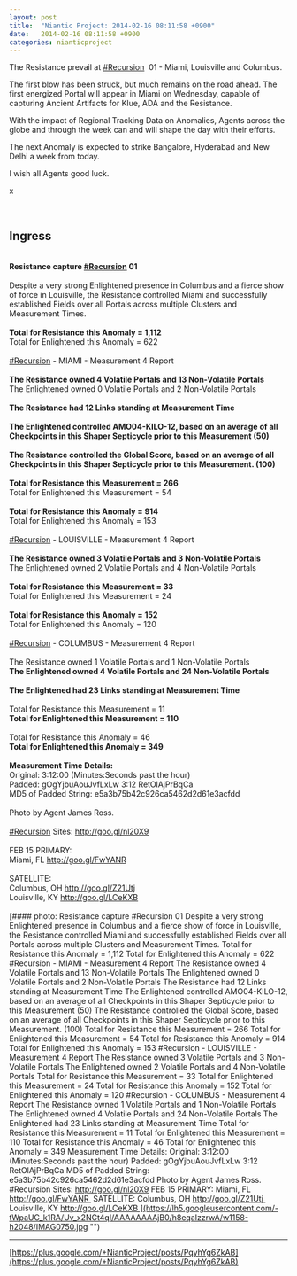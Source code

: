 ```yaml
---
layout: post
title:  "Niantic Project: 2014-02-16 08:11:58 +0900"
date:   2014-02-16 08:11:58 +0900
categories: nianticproject
---
```

The Resistance prevail at  [#Recursion](https://plus.google.com/s/%23Recursion "")  01 - Miami, Louisville and Columbus.

The first blow has been struck, but much remains on the road ahead. The first energized Portal will appear in Miami on Wednesday, capable of capturing Ancient Artifacts for Klue, ADA and the Resistance.

With the impact of Regional Tracking Data on Anomalies, Agents across the globe and through the week can and will shape the day with their efforts.

The next Anomaly is expected to strike Bangalore, Hyderabad and New Delhi a week from today.

I wish all Agents good luck.

x<div class="shared"><br /><h2>Ingress</h2><br /><b>Resistance capture </b><b><a rel="nofollow" class="ot-hashtag" href="https://plus.google.com/s/%23Recursion">#Recursion</a></b><b> 01</b><br /><br />Despite a very strong Enlightened presence in Columbus and a fierce show of force in Louisville, the Resistance controlled Miami and successfully established Fields over all Portals across multiple Clusters and Measurement Times.<br /><br /><b>Total for Resistance this Anomaly = 1,112</b><br />Total for Enlightened this Anomaly = 622<br /><br /><a rel="nofollow" class="ot-hashtag" href="https://plus.google.com/s/%23Recursion">#Recursion</a> - MIAMI - Measurement 4 Report<br /><br /><b>The Resistance owned 4 Volatile Portals and 13 Non-Volatile Portals</b><br />The Enlightened owned 0 Volatile Portals and 2 Non-Volatile Portals<br /><br /><b>The Resistance had 12 Links standing at Measurement Time</b><br /><br /><b>The Enlightened controlled AMO04-KILO-12, based on an average of all Checkpoints in this Shaper Septicycle prior to this Measurement (50)</b><br /><br /><b>The Resistance controlled the Global Score, based on an average of all Checkpoints in this Shaper Septicycle prior to this Measurement. (100)</b><br /><br /><b>Total for Resistance this Measurement = 266</b><br />Total for Enlightened this Measurement = 54<br /><br /><b>Total for Resistance this Anomaly = 914</b><br />Total for Enlightened this Anomaly = 153<br /><br /><a rel="nofollow" class="ot-hashtag" href="https://plus.google.com/s/%23Recursion">#Recursion</a> - LOUISVILLE - Measurement 4 Report<br /><br /><b>The Resistance owned 3 Volatile Portals and 3 Non-Volatile Portals</b><br />The Enlightened owned 2 Volatile Portals and 4 Non-Volatile Portals<br /><br /><b>Total for Resistance this Measurement = 33</b><br />Total for Enlightened this Measurement = 24<br /><br /><b>Total for Resistance this Anomaly = 152</b><br />Total for Enlightened this Anomaly = 120<br /><br /><a rel="nofollow" class="ot-hashtag" href="https://plus.google.com/s/%23Recursion">#Recursion</a> - COLUMBUS - Measurement 4 Report<br /><br />The Resistance owned 1 Volatile Portals and 1 Non-Volatile Portals<br /><b>The Enlightened owned 4 Volatile Portals and 24 Non-Volatile Portals</b><br /><br /><b>The Enlightened had 23 Links standing at Measurement Time</b><br /><br />Total for Resistance this Measurement = 11<br /><b>Total for Enlightened this Measurement = 110</b><br /><br />Total for Resistance this Anomaly = 46<br /><b>Total for Enlightened this Anomaly = 349</b><br /><br /><b>Measurement Time Details:</b><br />Original: 3:12:00 (Minutes:Seconds past the hour)<br />Padded: gOgYjbuAouJvfLxLw 3:12 RetOlAjPrBqCa<br />MD5 of Padded String: e5a3b75b42c926ca5462d2d61e3acfdd<br /><br />Photo by Agent James Ross.<br /><br /><a rel="nofollow" class="ot-hashtag" href="https://plus.google.com/s/%23Recursion">#Recursion</a> Sites: <a href="http://goo.gl/nl20X9" class="ot-anchor">http://goo.gl/nl20X9</a><br /><br />FEB 15 PRIMARY: <br />Miami, FL <a href="http://goo.gl/FwYANR" class="ot-anchor">http://goo.gl/FwYANR</a> <br /><br />SATELLITE: <br />Columbus, OH <a href="http://goo.gl/Z21Utj" class="ot-anchor">http://goo.gl/Z21Utj</a> <br />Louisville, KY <a href="http://goo.gl/LCeKXB" class="ot-anchor">http://goo.gl/LCeKXB</a> <br /><br /></div>
[#### photo: Resistance capture #Recursion 01
Despite a very strong Enlightened presence in Columbus and a fierce show of force in Louisville, the Resistance controlled Miami and successfully established Fields over all Portals across multiple Clusters and Measurement Times.
Total for Resistance this Anomaly = 1,112
Total for Enlightened this Anomaly = 622
#Recursion - MIAMI - Measurement 4 Report
The Resistance owned 4 Volatile Portals and 13 Non-Volatile Portals
The Enlightened owned 0 Volatile Portals and 2 Non-Volatile Portals
The Resistance had 12 Links standing at Measurement Time
The Enlightened controlled AMO04-KILO-12, based on an average of all Checkpoints in this Shaper Septicycle prior to this Measurement (50)
The Resistance controlled the Global Score, based on an average of all Checkpoints in this Shaper Septicycle prior to this Measurement. (100)
Total for Resistance this Measurement = 266
Total for Enlightened this Measurement = 54
Total for Resistance this Anomaly = 914
Total for Enlightened this Anomaly = 153
#Recursion - LOUISVILLE - Measurement 4 Report
The Resistance owned 3 Volatile Portals and 3 Non-Volatile Portals
The Enlightened owned 2 Volatile Portals and 4 Non-Volatile Portals
Total for Resistance this Measurement = 33
Total for Enlightened this Measurement = 24
Total for Resistance this Anomaly = 152
Total for Enlightened this Anomaly = 120
#Recursion - COLUMBUS - Measurement 4 Report
The Resistance owned 1 Volatile Portals and 1 Non-Volatile Portals
The Enlightened owned 4 Volatile Portals and 24 Non-Volatile Portals
The Enlightened had 23 Links standing at Measurement Time
Total for Resistance this Measurement = 11
Total for Enlightened this Measurement = 110
Total for Resistance this Anomaly = 46
Total for Enlightened this Anomaly = 349
Measurement Time Details:
Original: 3:12:00 (Minutes:Seconds past the hour)
Padded: gOgYjbuAouJvfLxLw 3:12 RetOlAjPrBqCa
MD5 of Padded String: e5a3b75b42c926ca5462d2d61e3acfdd
Photo by Agent James Ross.
#Recursion Sites: http://goo.gl/nl20X9
FEB 15 PRIMARY:
Miami, FL http://goo.gl/FwYANR 
SATELLITE:
Columbus, OH http://goo.gl/Z21Utj 
Louisville, KY http://goo.gl/LCeKXB ](https://lh5.googleusercontent.com/-tWpaUC_k1RA/Uv_x2NCt4qI/AAAAAAAAjB0/h8eqaIzzrwA/w1158-h2048/IMAG0750.jpg "")
- - -
[https://plus.google.com/+NianticProject/posts/PqyhYg6ZkAB](https://plus.google.com/+NianticProject/posts/PqyhYg6ZkAB)
